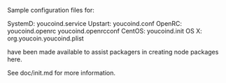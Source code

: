 Sample configuration files for:

SystemD: youcoind.service
Upstart: youcoind.conf
OpenRC:  youcoind.openrc
         youcoind.openrcconf
CentOS:  youcoind.init
OS X:    org.youcoin.youcoind.plist

have been made available to assist packagers in creating node packages here.

See doc/init.md for more information.
